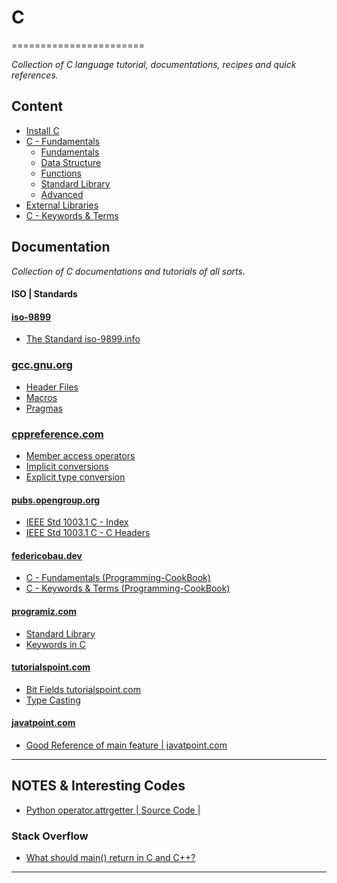 # C
=======================

*Collection of C language tutorial, documentations, recipes and quick references.*


Content
-------

- [Install C](./install_c.md)
- [C - Fundamentals](./fundamentals)
    - [Fundamentals](./fundamentals/README.MD)
    - [Data Structure](./fundamentals/Data%20Structure/)
    - [Functions](./fundamentals/Functions/)
    - [Standard Library](./fundamentals/Standard-Library/)
    - [Advanced](./fundamentals/Advanced)
- [External Libraries](./External-Libraries)
- [C - Keywords & Terms](./keywords_and_terms.md)


Documentation
--------------

*Collection of C documentations and tutorials of all sorts.*

#### ISO | Standards

#### [iso-9899](https://www.iso-9899.info/wiki/Main_Page)

- [The Standard iso-9899.info](http://www.iso-9899.info/wiki/The_Standard)

### [gcc.gnu.org](https://gcc.gnu.org/onlinedocs/)

- [Header Files](https://gcc.gnu.org/onlinedocs/cpp/Header-Files.html#Header-Files)
- [Macros](https://gcc.gnu.org/onlinedocs/cpp/Macros.html#Macros)
- [Pragmas](https://gcc.gnu.org/onlinedocs/cpp/Pragmas.html#Pragmas)

### [cppreference.com](https://en.cppreference.com/w/c/language)

- [Member access operators](https://en.cppreference.com/w/c/language/operator_member_access)
- [Implicit conversions](https://en.cppreference.com/w/cpp/language/implicit_conversion)
- [Explicit type conversion](https://en.cppreference.com/w/cpp/language/explicit_cast)

#### [pubs.opengroup.org](https://pubs.opengroup.org/onlinepubs/009695399/)

- [IEEE Std 1003.1 C - Index](https://pubs.opengroup.org/onlinepubs/009695399/idx/index.html)
- [IEEE Std 1003.1 C - C Headers](https://pubs.opengroup.org/onlinepubs/009695399/idx/headers.html)

#### [federicobau.dev](https://federicobau.dev/)

- [C - Fundamentals (Programming-CookBook)](./fundamentals/README.MD)
- [C - Keywords & Terms (Programming-CookBook)](./keywords_and_terms.md)

#### [programiz.com](https://www.programiz.com/c-programming)

- [Standard Library](https://www.programiz.com/c-programming/library-function)
- [Keywords in C](https://www.programiz.com/c-programming/list-all-keywords-c-language)

#### [tutorialspoint.com](https://www.tutorialspoint.com/cprogramming)

- [Bit Fields tutorialspoint.com](https://www.tutorialspoint.com/cprogramming/c_bit_fields.htm)
- [Type Casting](https://www.tutorialspoint.com/cprogramming/c_type_casting.htm)

#### [javatpoint.com](https://www.javatpoint.com/c-programming-language-tutorial)

- [Good Reference of main feature | javatpoint.com](https://www.javatpoint.com/c-programming-language-tutorial)


-----------------------------------------------------------------------------------------------------


NOTES & Interesting Codes
-------------------------

- [Python operator.attrgetter  | Source Code |](https://github.com/python/cpython/blob/3.8/Modules/_operator.c#L1138-L1480)


### Stack Overflow

- [What should main() return in C and C++?](https://stackoverflow.com/questions/204476/what-should-main-return-in-c-and-c)


-----------------------------------------------------------------------------------------------------